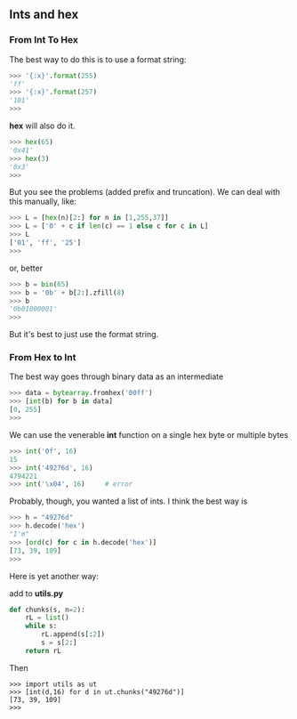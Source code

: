 ## Ints and hex

### From Int To Hex

The best way to do this is to use a format string:

```python
>>> '{:x}'.format(255)
'ff'
>>> '{:x}'.format(257)
'101'
>>>
```

**hex** will also do it.

```python
>>> hex(65)
'0x41'
>>> hex(3)
'0x3'
>>>
```
But you see the problems (added prefix and truncation).  We can deal with this manually, like:

```python
>>> L = [hex(n)[2:] for n in [1,255,37]]
>>> L = ['0' + c if len(c) == 1 else c for c in L]
>>> L
['01', 'ff', '25']
>>>
```

or, better

```python
>>> b = bin(65)
>>> b = '0b' + b[2:].zfill(8)
>>> b
'0b01000001'
>>>
```

But it's best to just use the format string.

### From Hex to Int

The best way goes through binary data as an intermediate

```python
>>> data = bytearray.fromhex('00ff')
>>> [int(b) for b in data]
[0, 255]
>>>
```

We can use the venerable **int** function on a single hex byte or multiple bytes

```python
>>> int('0f', 16)
15
>>> int('49276d', 16)
4794221
>>> int('\x04', 16)     # error
```

Probably, though, you wanted a list of ints.  I think the best way is

```python
>>> h = "49276d"
>>> h.decode('hex')
"I'm"
>>> [ord(c) for c in h.decode('hex')]
[73, 39, 109]
>>>
```

Here is yet another way:

add to **utils.py**

```python
def chunks(s, n=2):
    rL = list()
    while s:
        rL.append(s[:2])
        s = s[2:]
    return rL
```

Then

```
>>> import utils as ut
>>> [int(d,16) for d in ut.chunks("49276d")]
[73, 39, 109]
>>>
```



